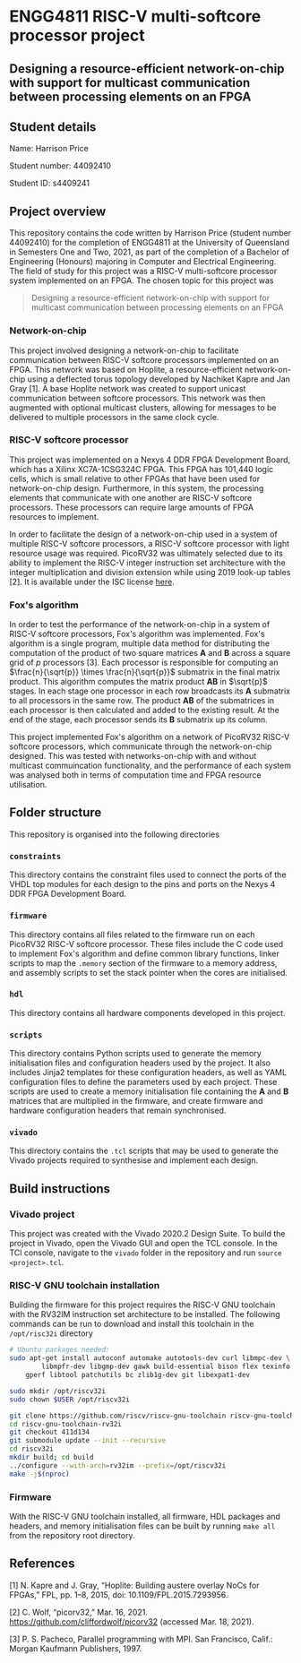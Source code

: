 # ENGG4811 RISC-V multi-softcore processor project

## Designing a resource-efficient network-on-chip with support for multicast communication between processing elements on an FPGA

## Student details

Name: Harrison Price

Student number: 44092410

Student ID: s4409241

## Project overview
This repository contains the code written by Harrison Price (student number 44092410) for the completion of ENGG4811 at the University of Queensland in Semesters One and Two, 2021, as part of the completion of a Bachelor of Engineering (Honours) majoring in Computer and Electrical Engineering.
The field of study for this project was a RISC-V multi-softcore processor system implemented on an FPGA.
The chosen topic for this project was
> Designing a resource-efficient network-on-chip with support for multicast communication between processing elements on an FPGA

### Network-on-chip
This project involved designing a network-on-chip to facilitate communication between RISC-V softcore processors implemented on an FPGA.
This network was based on Hoplite, a resource-efficient network-on-chip using a deflected torus topology developed by Nachiket Kapre and Jan Gray [1].
A base Hoplite network was created to support unicast communication between softcore processors.
This network was then augmented with optional multicast clusters, allowing for messages to be delivered to multiple processors in the same clock cycle.

### RISC-V softcore processor
This project was implemented on a Nexys 4 DDR FPGA Development Board, which has a Xilinx XC7A-1CSG324C FPGA.
This FPGA has 101,440 logic cells, which is small relative to other FPGAs that have been used for network-on-chip design.
Furthermore, in this system, the processing elements that communicate with one another are RISC-V softcore processors.
These processors can require large amounts of FPGA resources to implement.

In order to facilitate the design of a network-on-chip used in a system of multiple RISC-V softcore processors, a RISC-V softcore processor with light resource usage was required.
PicoRV32 was ultimately selected due to its ability to implement the RISC-V integer instruction set architecture with the integer multiplication and division extension while using 2019 look-up tables [2].
It is available under the ISC license [here](https://github.com/cliffordwolf/picorv32).

### Fox's algorithm
In order to test the performance of the network-on-chip in a system of RISC-V softcore processors, Fox's algorithm was implemented.
Fox's algorithm is a single program, multiple data method for distributing the computation of the product of two square matrices $\boldsymbol{A}$ and $\boldsymbol{B}$ across a square grid of $p$ processors [3].
Each processor is responsible for computing an $\frac{n}{\sqrt{p}} \times \frac{n}{\sqrt{p}}$ submatrix in the final matrix product.
This algorithm computes the matrix product $\boldsymbol{A} \boldsymbol{B}$ in $\sqrt{p}$ stages.
In each stage one processor in each row broadcasts its $\boldsymbol{A}$ submatrix to all processors in the same row.
The product $\boldsymbol{A} \boldsymbol{B}$ of the submatrices in each processor is then calculated and added to the existing result.
At the end of the stage, each processor sends its $\boldsymbol{B}$ submatrix up its column.

This project implemented Fox's algorithm on a network of PicoRV32 RISC-V softcore processors, which communicate through the network-on-chip designed.
This was tested with networks-on-chip with and without multicast commuincation functionality, and the performance of each system was analysed both in terms of computation time and FPGA resource utilisation. 

## Folder structure
This repository is organised into the following directories
### `constraints`
This directory contains the constraint files used to connect the ports of the VHDL top modules for each design to the pins and ports on the Nexys 4 DDR FPGA Development Board.

### `firmware`
This directory contains all files related to the firmware run on each PicoRV32 RISC-V softcore processor.
These files include the C code used to implement Fox's algorithm and define common library functions, linker scripts to map the `.memory` section of the firmware to a memory address, and assembly scripts to set the stack pointer when the cores are initialised. 

### `hdl`
This directory contains all hardware components developed in this project.

### `scripts`
This directory contains Python scripts used to generate the memory initialisation files and configuration headers used by the project.
It also includes Jinja2 templates for these configuration headers, as well as YAML configuration files to define the parameters used by each project.
These scripts are used to create a memory initialisation file containing the $\boldsymbol{A}$ and $\boldsymbol{B}$ matrices that are multiplied in the firmware, and create firmware and hardware configuration headers that remain synchronised.

### `vivado`
This directory contains the `.tcl` scripts that may be used to generate the Vivado projects required to synthesise and implement each design.


## Build instructions
### Vivado project
This project was created with the Vivado 2020.2 Design Suite.
To build the project in Vivado, open the Vivado GUI and open the TCL console.
In the TCl console, navigate to the `vivado` folder in the repository and run `source <project>.tcl`.

### RISC-V GNU toolchain installation
Building the firmware for this project requires the RISC-V GNU toolchain with the RV32IM instruction set architecture to be installed.
The following commands can be run to download and install this toolchain in the `/opt/risc32i` directory

```bash
# Ubuntu packages needed:
sudo apt-get install autoconf automake autotools-dev curl libmpc-dev \
        libmpfr-dev libgmp-dev gawk build-essential bison flex texinfo \
    gperf libtool patchutils bc zlib1g-dev git libexpat1-dev

sudo mkdir /opt/riscv32i
sudo chown $USER /opt/riscv32i

git clone https://github.com/riscv/riscv-gnu-toolchain riscv-gnu-toolchain-rv32i
cd riscv-gnu-toolchain-rv32i
git checkout 411d134
git submodule update --init --recursive
cd riscv32i
mkdir build; cd build
../configure --with-arch=rv32im --prefix=/opt/riscv32i
make -j$(nproc)
```

### Firmware
With the RISC-V GNU toolchain installed, all firmware, HDL packages and headers, and memory initialisation files can be built by running `make all` from the repository root directory.

## References
[1] N. Kapre and J. Gray, “Hoplite: Building austere overlay NoCs for FPGAs,” FPL, pp. 1–8, 2015, doi: 10.1109/FPL.2015.7293956.

[2] C. Wolf, “picorv32,” Mar. 16, 2021. https://github.com/cliffordwolf/picorv32 (accessed Mar. 18, 2021).


[3] P. S. Pacheco, Parallel programming with MPI. San Francisco, Calif.: Morgan Kaufmann Publishers, 1997.
